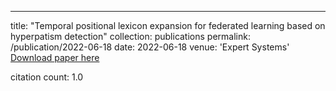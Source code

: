 ---
title: "Temporal positional lexicon expansion for federated learning based on hyperpatism detection"
collection: publications
permalink: /publication/2022-06-18
date: 2022-06-18
venue: 'Expert Systems'
[Download paper here](https://scholar.google.com/citations?view_op=view_citation&hl=en&user=CCckbEUAAAAJ&cstart=20&pagesize=80&citation_for_view=CCckbEUAAAAJ:5MTHONV0fEkC)

citation count: 1.0